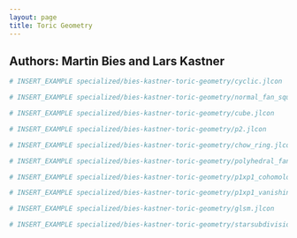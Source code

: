 ```yaml
---
layout: page
title: Toric Geometry
---
```


## Authors: Martin Bies and Lars Kastner

```julia
# INSERT_EXAMPLE specialized/bies-kastner-toric-geometry/cyclic.jlcon
```

```julia
# INSERT_EXAMPLE specialized/bies-kastner-toric-geometry/normal_fan_square.jlcon
```

```julia
# INSERT_EXAMPLE specialized/bies-kastner-toric-geometry/cube.jlcon
```

```julia
# INSERT_EXAMPLE specialized/bies-kastner-toric-geometry/p2.jlcon
```

```julia
# INSERT_EXAMPLE specialized/bies-kastner-toric-geometry/chow_ring.jlcon
```

```julia
# INSERT_EXAMPLE specialized/bies-kastner-toric-geometry/polyhedral_fan.jlcon
```

```julia
# INSERT_EXAMPLE specialized/bies-kastner-toric-geometry/p1xp1_cohomologies.jlcon
```

```julia
# INSERT_EXAMPLE specialized/bies-kastner-toric-geometry/p1xp1_vanishing_sets.jlcon
```

```julia
# INSERT_EXAMPLE specialized/bies-kastner-toric-geometry/glsm.jlcon
```

```julia
# INSERT_EXAMPLE specialized/bies-kastner-toric-geometry/starsubdivision.jlcon
```

